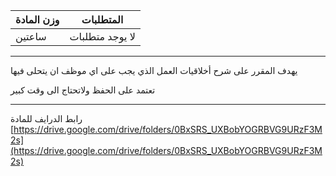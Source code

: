 | وزن المادة | المتطلبات |  
|---|---|  
| ساعتين | لا يوجد متطلبات |

---

يهدف المقرر على شرح أخلاقيات العمل الذي يجب على اي موظف ان يتحلى فيها

تعتمد على الحفظ ولاتحتاج الى وقت كبير

---

رابط الدرايف للمادة
[https://drive.google.com/drive/folders/0BxSRS_UXBobYOGRBVG9URzF3M2s](https://drive.google.com/drive/folders/0BxSRS_UXBobYOGRBVG9URzF3M2s)
